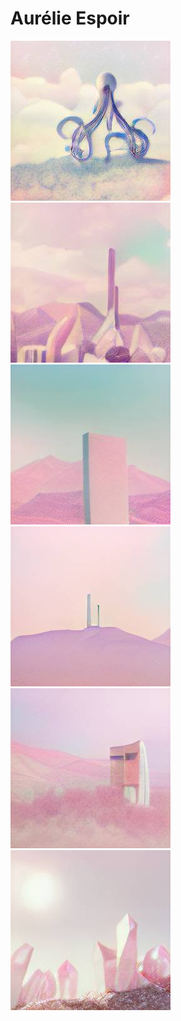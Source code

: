# Aurélie Espoir

![](images/19.png) ![](images/20.png) ![](images/35.png) 
![](images/36.png) ![](images/34.png) ![](images/32.png)
